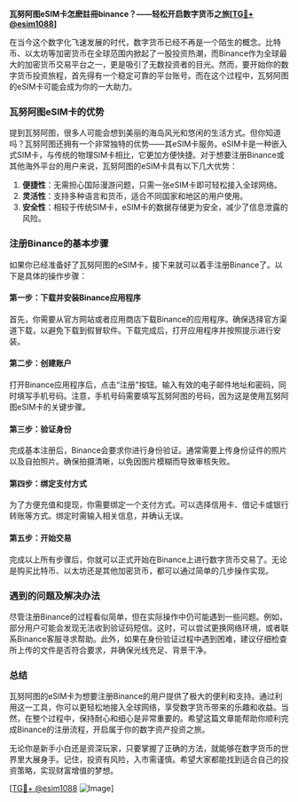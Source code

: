 **瓦努阿图eSIM卡怎麽註冊binance？——轻松开启数字货币之旅[[TG💪+ @esim1088](https://t.me/s/esim1088)]**

在当今这个数字化飞速发展的时代，数字货币已经不再是一个陌生的概念。比特币、以太坊等加密货币在全球范围内掀起了一股投资热潮，而Binance作为全球最大的加密货币交易平台之一，更是吸引了无数投资者的目光。然而，要开始你的数字货币投资旅程，首先得有一个稳定可靠的平台账号。而在这个过程中，瓦努阿图的eSIM卡可能会成为你的一大助力。

### 瓦努阿图eSIM卡的优势

提到瓦努阿图，很多人可能会想到美丽的海岛风光和悠闲的生活方式。但你知道吗？瓦努阿图还拥有一个非常独特的优势——其eSIM卡服务。eSIM卡是一种嵌入式SIM卡，与传统的物理SIM卡相比，它更加方便快捷。对于想要注册Binance或其他海外平台的用户来说，瓦努阿图的eSIM卡具有以下几大优势：

1. **便捷性**：无需担心国际漫游问题，只需一张eSIM卡即可轻松接入全球网络。
2. **灵活性**：支持多种语言和货币，适合不同国家和地区的用户使用。
3. **安全性**：相较于传统SIM卡，eSIM卡的数据存储更为安全，减少了信息泄露的风险。

### 注册Binance的基本步骤

如果你已经准备好了瓦努阿图的eSIM卡，接下来就可以着手注册Binance了。以下是具体的操作步骤：

#### 第一步：下载并安装Binance应用程序
首先，你需要从官方网站或者应用商店下载Binance的应用程序。确保选择官方渠道下载，以避免下载到假冒软件。下载完成后，打开应用程序并按照提示进行安装。

#### 第二步：创建账户
打开Binance应用程序后，点击“注册”按钮。输入有效的电子邮件地址和密码，同时填写手机号码。注意，手机号码需要填写瓦努阿图的号码，因为这是使用瓦努阿图eSIM卡的关键步骤。

#### 第三步：验证身份
完成基本注册后，Binance会要求你进行身份验证。通常需要上传身份证件的照片以及自拍照片。确保拍摄清晰，以免因图片模糊而导致审核失败。

#### 第四步：绑定支付方式
为了方便充值和提现，你需要绑定一个支付方式。可以选择信用卡、借记卡或银行转账等方式。绑定时需输入相关信息，并确认无误。

#### 第五步：开始交易
完成以上所有步骤后，你就可以正式开始在Binance上进行数字货币交易了。无论是购买比特币、以太坊还是其他加密货币，都可以通过简单的几步操作实现。

### 遇到的问题及解决办法

尽管注册Binance的过程看似简单，但在实际操作中仍可能遇到一些问题。例如，部分用户可能会发现无法收到验证码短信。这时，可以尝试更换网络环境，或者联系Binance客服寻求帮助。此外，如果在身份验证过程中遇到困难，建议仔细检查所上传的文件是否符合要求，并确保光线充足、背景干净。

### 总结

瓦努阿图的eSIM卡为想要注册Binance的用户提供了极大的便利和支持。通过利用这一工具，你可以更轻松地接入全球网络，享受数字货币带来的乐趣和收益。当然，在整个过程中，保持耐心和细心是非常重要的。希望这篇文章能帮助你顺利完成Binance的注册流程，开启属于你的数字资产投资之旅。

无论你是新手小白还是资深玩家，只要掌握了正确的方法，就能够在数字货币的世界里大展身手。记住，投资有风险，入市需谨慎。希望大家都能找到适合自己的投资策略，实现财富增值的梦想。

[[TG💪+ @esim1088](https://t.me/s/esim1088) ![Image](https://i.postimg.cc/4NQfJmqS/Snipaste-2025-05-13-00-14-12.png)]